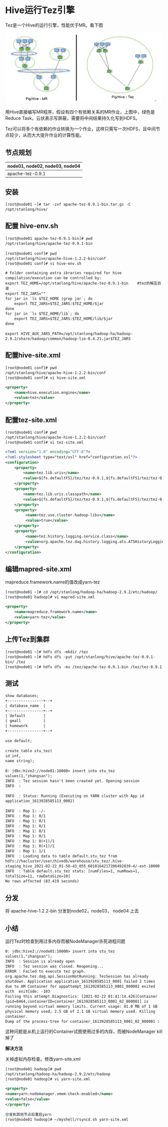 # Hive运行Tez引擎

Tez是一个Hive的运行引擎，性能优于MR。看下图

![](./doc/08.png)

用Hive直接编写MR程序，假设有四个有依赖关系的MR作业，上图中，绿色是Reduce Task，云状表示写屏蔽，需要将中间结果持久化写到HDFS。

Tez可以将多个有依赖的作业转换为一个作业，这样只需写一次HDFS，且中间节点较少，从而大大提升作业的计算性能。

## 节点规划

| node01, node02, node03, node04 |
| ------------------------------ |
| apache-tez-0.9.1               |

## 安装

```shell
[root@node01 ~]# tar -zxf apache-tez-0.9.1-bin.tar.gz -C /opt/stanlong/hive/
```

## 配置 hive-env.sh

```shell
[root@node01 apache-tez-0.9.1-bin]# pwd
/opt/stanlong/hive/apache-tez-0.9.1-bin

[root@node01 conf]# pwd
/opt/stanlong/hive/apache-hive-1.2.2-bin/conf
[root@node01 conf]# vi hive-env.sh
```

```shell
# Folder containing extra ibraries required for hive compilation/execution can be controlled by:
export TEZ_HOME=/opt/stanlong/hive/apache-tez-0.9.1-bin    #tez的解压目录
export TEZ_JARS=""
for jar in `ls $TEZ_HOME |grep jar`; do
    export TEZ_JARS=$TEZ_JARS:$TEZ_HOME/$jar
done
for jar in `ls $TEZ_HOME/lib`; do
    export TEZ_JARS=$TEZ_JARS:$TEZ_HOME/lib/$jar
done

export HIVE_AUX_JARS_PATH=/opt/stanlong/hadoop-ha/hadoop-2.9.2/share/hadoop/common/hadoop-lzo-0.4.21.jar$TEZ_JARS
```

## 配置hive-site.xml

```shell
[root@node01 conf]# pwd
/opt/stanlong/hive/apache-hive-1.2.2-bin/conf
[root@node01 conf]# vi hive-site.xml
```

```xml
<property>
    <name>hive.execution.engine</name>
    <value>tez</value>
</property>
```

## 配置tez-site.xml

```shell
[root@node01 conf]# pwd
/opt/stanlong/hive/apache-hive-1.2.2-bin/conf
[root@node01 conf]# vi tez-site.xml
```

```xml
<?xml version="1.0" encoding="UTF-8"?>
<?xml-stylesheet type="text/xsl" href="configuration.xsl"?>
<configuration>
    <property>
        <name>tez.lib.uris</name>    
        <value>${fs.defaultFS}/tez/tez-0.9.1,${fs.defaultFS}/tez/tez-0.9.1/lib</value>
    </property>
    <property>
        <name>tez.lib.uris.classpath</name>    	
        <value>${fs.defaultFS}/tez/tez-0.9.1,${fs.defaultFS}/tez/tez-0.9.1/lib</value>
    </property>
    <property>
         <name>tez.use.cluster.hadoop-libs</name>
         <value>true</value>
    </property>
    <property>
         <name>tez.history.logging.service.class</name>        
         <value>org.apache.tez.dag.history.logging.ats.ATSHistoryLoggingService</value>
    </property>
</configuration>
```

## 编辑mapred-site.xml 

mapreduce.framework.name的值改成yarn-tez

```shell
[root@node01 ~]# cd /opt/stanlong/hadoop-ha/hadoop-2.9.2/etc/hadoop/
[root@node01 hadoop]# vi mapred-site.xml
```

```xml
<property>
    <name>mapreduce.framework.name</name>
    <value>yarn-tez</value>
</property>
```

## 上传Tez到集群

```shell
[root@node01 ~]# hdfs dfs -mkdir /tez
[root@node01 ~]# hdfs dfs -put /opt/stanlong/hive/apache-tez-0.9.1-bin/ /tez
[root@node01 ~]# hdfs dfs -mv /tez/apache-tez-0.9.1-bin /tez/tez-0.9.1
```

## 测试

```shell
show databases;
+----------------+--+
| database_name  |
+----------------+--+
| default        |
| gmall          |
| homework       |
+----------------+--+

use default;

create table stu_tez(
id int,
name string);

0: jdbc:hive2://node01:10000> insert into stu_tez values(1,"zhangsan");
INFO  : Tez session hasn't been created yet. Opening session
INFO  : 

INFO  : Status: Running (Executing on YARN cluster with App id application_1613928585113_0002)

INFO  : Map 1: -/-	
INFO  : Map 1: 0/1	
INFO  : Map 1: 0/1	
INFO  : Map 1: 0/1	
INFO  : Map 1: 0/1	
INFO  : Map 1: 0/1	
INFO  : Map 1: 0(+1)/1	
INFO  : Map 1: 0(+1)/1	
INFO  : Map 1: 1/1	
INFO  : Loading data to table default.stu_tez from hdfs://hacluster/user/hivedb/warehouse/stu_tez/.hive-staging_hive_2021-02-22_01-50-43_055_6010164217206492839-4/-ext-10000
INFO  : Table default.stu_tez stats: [numFiles=1, numRows=1, totalSize=11, rawDataSize=10]
No rows affected (83.419 seconds)
```

## 分发

将 apache-hive-1.2.2-bin 分发到node02，node03， node04 上去

## 小结

运行Tez时检查到用过多内存而被NodeManager杀死进程问题

```shell
0: jdbc:hive2://node01:10000> insert into stu_tez values(1,"zhangsan");
INFO  : Session is already open
INFO  : Tez session was closed. Reopening...
ERROR : Failed to execute tez graph.
org.apache.tez.dag.api.SessionNotRunning: TezSession has already shutdown. Application application_1613928585113_0001 failed 2 times due to AM Container for appattempt_1613928585113_0001_000002 exited with  exitCode: -103
Failing this attempt.Diagnostics: [2021-02-22 01:41:14.426]Container [pid=8464,containerID=container_1613928585113_0001_02_000001] is running beyond virtual memory limits. Current usage: 81.0 MB of 1 GB physical memory used; 2.5 GB of 2.1 GB virtual memory used. Killing container.
Dump of the process-tree for container_1613928585113_0001_02_000001 :
```

这种问题是从机上运行的Container试图使用过多的内存，而被NodeManager kill掉了

**解决方法**

关掉虚拟内存检查。修改yarn-site.xml

```shell
[root@node01 hadoop]# pwd
/opt/stanlong/hadoop-ha/hadoop-2.9.2/etc/hadoop
[root@node01 hadoop]# vi yarn-site.xml
```

```xml
<property>
<name>yarn.nodemanager.vmem-check-enabled</name>
<value>false</value>
</property>
```

```shell
分发到其他节点后重启yarn
[root@node01 hadoop]# ~/myshell/rsyncd.sh yarn-site.xml
```

